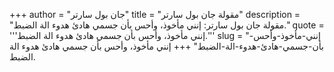 +++
author = "جان بول سارتر"
title = "مقولة جان بول سارتر"
description = "مقولة جان بول سارتر: إنني مأخوذ، وأحس بأن جسمي هادئ هدوء الة الضبط."
quote = '''إنني مأخوذ، وأحس بأن جسمي هادئ هدوء الة الضبط.'''
slug = "إنني-مأخوذ-وأحس-بأن-جسمي-هادئ-هدوء-الة-الضبط"
+++
إنني مأخوذ، وأحس بأن جسمي هادئ هدوء الة الضبط.
